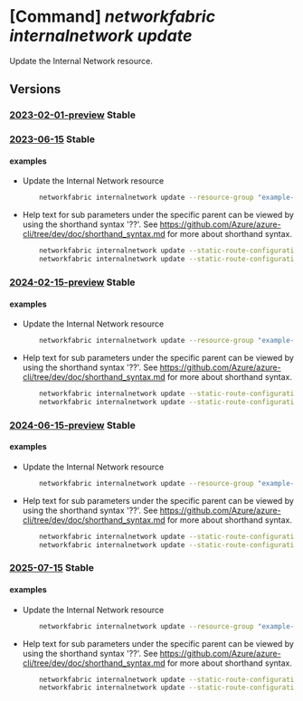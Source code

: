 # [Command] _networkfabric internalnetwork update_

Update the Internal Network resource.

## Versions

### [2023-02-01-preview](/Resources/mgmt-plane/L3N1YnNjcmlwdGlvbnMve30vcmVzb3VyY2Vncm91cHMve30vcHJvdmlkZXJzL21pY3Jvc29mdC5tYW5hZ2VkbmV0d29ya2ZhYnJpYy9sM2lzb2xhdGlvbmRvbWFpbnMve30vaW50ZXJuYWxuZXR3b3Jrcy97fQ==/2023-02-01-preview.xml) **Stable**

<!-- mgmt-plane /subscriptions/{}/resourcegroups/{}/providers/microsoft.managednetworkfabric/l3isolationdomains/{}/internalnetworks/{} 2023-02-01-preview -->

### [2023-06-15](/Resources/mgmt-plane/L3N1YnNjcmlwdGlvbnMve30vcmVzb3VyY2Vncm91cHMve30vcHJvdmlkZXJzL21pY3Jvc29mdC5tYW5hZ2VkbmV0d29ya2ZhYnJpYy9sM2lzb2xhdGlvbmRvbWFpbnMve30vaW50ZXJuYWxuZXR3b3Jrcy97fQ==/2023-06-15.xml) **Stable**

<!-- mgmt-plane /subscriptions/{}/resourcegroups/{}/providers/microsoft.managednetworkfabric/l3isolationdomains/{}/internalnetworks/{} 2023-06-15 -->

#### examples

- Update the Internal Network resource
    ```bash
        networkfabric internalnetwork update --resource-group "example-rg" --l3-isolation-domain-name "example-l3domain" --resource-name "example-internalNetwork" --mtu 1500 --is-monitoring-enabled "True" --connected-ipv4-subnets "[{prefix:'10.0.0.1/21'},{prefix:'10.0.0.1/22'}]" --static-route-configuration "{bfdConfiguration:{multiplier:5,intervalInMilliSeconds:300},ipv4Routes:[{prefix:'10.1.0.0/24',nextHop:['10.0.0.1','10.0.0.2']},{prefix:'10.1.0.0/24',nextHop:['10.0.0.1','10.0.0.2']}]}" --bgp-configuration  "{bfdConfiguration:{multiplier:5,intervalInMilliSeconds:300},defaultRouteOriginate:True,allowAS:2,allowASOverride:Enable,peerASN:65047,ipv4ListenRangePrefixes:['10.1.0.0/28','10.1.0.1/28'],ipv4NeighborAddress:[{address:'10.0.0.11'},{address:'10.0.0.12'}]}" --import-route-policy "{importIpv4RoutePolicyId:'/subscriptions/xxxxx-xxxx-xxxx-xxxx-xxxxx/resourceGroups/example-rg/providers/microsoft.managednetworkfabric/routePolicies/example-routepolicy',importIpv6RoutePolicyId:'/subscriptions/xxxxx-xxxx-xxxx-xxxx-xxxxx/resourceGroups/example-rg/providers/microsoft.managednetworkfabric/routePolicies/example-routepolicy'}" --export-route-policy "{exportIpv4RoutePolicyId:'/subscriptions/xxxxx-xxxx-xxxx-xxxx-xxxxx/resourceGroups/example-rg/providers/microsoft.managednetworkfabric/routePolicies/example-routepolicy',exportIpv6RoutePolicyId:'/subscriptions/xxxxx-xxxx-xxxx-xxxx-xxxxx/resourceGroups/example-rg/providers/microsoft.managednetworkfabric/routePolicies/example-routepolicy'}"
    ```

- Help text for sub parameters under the specific parent can be viewed by using the shorthand syntax '??'. See https://github.com/Azure/azure-cli/tree/dev/doc/shorthand_syntax.md for more about shorthand syntax.
    ```bash
        networkfabric internalnetwork update --static-route-configuration "??"
        networkfabric internalnetwork update --static-route-configuration "{ipv4-routes:??"
    ```

### [2024-02-15-preview](/Resources/mgmt-plane/L3N1YnNjcmlwdGlvbnMve30vcmVzb3VyY2Vncm91cHMve30vcHJvdmlkZXJzL21pY3Jvc29mdC5tYW5hZ2VkbmV0d29ya2ZhYnJpYy9sM2lzb2xhdGlvbmRvbWFpbnMve30vaW50ZXJuYWxuZXR3b3Jrcy97fQ==/2024-02-15-preview.xml) **Stable**

<!-- mgmt-plane /subscriptions/{}/resourcegroups/{}/providers/microsoft.managednetworkfabric/l3isolationdomains/{}/internalnetworks/{} 2024-02-15-preview -->

#### examples

- Update the Internal Network resource
    ```bash
        networkfabric internalnetwork update --resource-group "example-rg" --l3-isolation-domain-name "example-l3domain" --resource-name "example-internalNetwork" --mtu 1500 --is-monitoring-enabled "True" --connected-ipv4-subnets "[{prefix:'10.0.0.1/21'},{prefix:'10.0.0.1/22'}]" --static-route-configuration "{bfdConfiguration:{multiplier:5,intervalInMilliSeconds:300},ipv4Routes:[{prefix:'10.1.0.0/24',nextHop:['10.0.0.1','10.0.0.2']},{prefix:'10.1.0.0/24',nextHop:['10.0.0.1','10.0.0.2']}]}" --bgp-configuration  "{bfdConfiguration:{multiplier:5,intervalInMilliSeconds:300},defaultRouteOriginate:True,allowAS:2,allowASOverride:Enable,peerASN:65047,ipv4ListenRangePrefixes:['10.1.0.0/28','10.1.0.1/28'],ipv4NeighborAddress:[{address:'10.0.0.11'},{address:'10.0.0.12'}]}" --import-route-policy "{importIpv4RoutePolicyId:'/subscriptions/xxxxx-xxxx-xxxx-xxxx-xxxxx/resourceGroups/example-rg/providers/microsoft.managednetworkfabric/routePolicies/example-routepolicy',importIpv6RoutePolicyId:'/subscriptions/xxxxx-xxxx-xxxx-xxxx-xxxxx/resourceGroups/example-rg/providers/microsoft.managednetworkfabric/routePolicies/example-routepolicy'}" --export-route-policy "{exportIpv4RoutePolicyId:'/subscriptions/xxxxx-xxxx-xxxx-xxxx-xxxxx/resourceGroups/example-rg/providers/microsoft.managednetworkfabric/routePolicies/example-routepolicy',exportIpv6RoutePolicyId:'/subscriptions/xxxxx-xxxx-xxxx-xxxx-xxxxx/resourceGroups/example-rg/providers/microsoft.managednetworkfabric/routePolicies/example-routepolicy'}"
    ```

- Help text for sub parameters under the specific parent can be viewed by using the shorthand syntax '??'. See https://github.com/Azure/azure-cli/tree/dev/doc/shorthand_syntax.md for more about shorthand syntax.
    ```bash
        networkfabric internalnetwork update --static-route-configuration "??"
        networkfabric internalnetwork update --static-route-configuration "{ipv4-routes:??"
    ```

### [2024-06-15-preview](/Resources/mgmt-plane/L3N1YnNjcmlwdGlvbnMve30vcmVzb3VyY2Vncm91cHMve30vcHJvdmlkZXJzL21pY3Jvc29mdC5tYW5hZ2VkbmV0d29ya2ZhYnJpYy9sM2lzb2xhdGlvbmRvbWFpbnMve30vaW50ZXJuYWxuZXR3b3Jrcy97fQ==/2024-06-15-preview.xml) **Stable**

<!-- mgmt-plane /subscriptions/{}/resourcegroups/{}/providers/microsoft.managednetworkfabric/l3isolationdomains/{}/internalnetworks/{} 2024-06-15-preview -->

#### examples

- Update the Internal Network resource
    ```bash
        networkfabric internalnetwork update --resource-group "example-rg" --l3-isolation-domain-name "example-l3domain" --resource-name "example-internalNetwork" --mtu 1500 --is-monitoring-enabled "True" --connected-ipv4-subnets "[{prefix:'10.0.0.1/21'},{prefix:'10.0.0.1/22'}]" --static-route-configuration "{bfdConfiguration:{multiplier:5,intervalInMilliSeconds:300},ipv4Routes:[{prefix:'10.1.0.0/24',nextHop:['10.0.0.1','10.0.0.2']},{prefix:'10.1.0.0/24',nextHop:['10.0.0.1','10.0.0.2']}]}" --bgp-configuration  "{bfdConfiguration:{multiplier:5,intervalInMilliSeconds:300},defaultRouteOriginate:True,allowAS:2,allowASOverride:Enable,peerASN:65047,ipv4ListenRangePrefixes:['10.1.0.0/28','10.1.0.1/28'],ipv4NeighborAddress:[{address:'10.0.0.11'},{address:'10.0.0.12'}],v4OverV6BgpSession:'Enabled',v6OverV4BgpSession:'Enabled'}" --import-route-policy "{importIpv4RoutePolicyId:'/subscriptions/xxxxx-xxxx-xxxx-xxxx-xxxxx/resourceGroups/example-rg/providers/microsoft.managednetworkfabric/routePolicies/example-routepolicy',importIpv6RoutePolicyId:'/subscriptions/xxxxx-xxxx-xxxx-xxxx-xxxxx/resourceGroups/example-rg/providers/microsoft.managednetworkfabric/routePolicies/example-routepolicy'}" --export-route-policy "{exportIpv4RoutePolicyId:'/subscriptions/xxxxx-xxxx-xxxx-xxxx-xxxxx/resourceGroups/example-rg/providers/microsoft.managednetworkfabric/routePolicies/example-routepolicy',exportIpv6RoutePolicyId:'/subscriptions/xxxxx-xxxx-xxxx-xxxx-xxxxx/resourceGroups/example-rg/providers/microsoft.managednetworkfabric/routePolicies/example-routepolicy'}" --native-ipv4-prefix-limit "{prefixLimits:[{idleTimeExpiry:60,maximumRoutes:5,threshold:50},{idleTimeExpiry:80,maximumRoutes:10,threshold:60}]}" --native-ipv6-prefix-limit "{prefixLimits:[{idleTimeExpiry:60,maximumRoutes:5,threshold:50},{idleTimeExpiry:80,maximumRoutes:10,threshold:60}]}"
    ```

- Help text for sub parameters under the specific parent can be viewed by using the shorthand syntax '??'. See https://github.com/Azure/azure-cli/tree/dev/doc/shorthand_syntax.md for more about shorthand syntax.
    ```bash
        networkfabric internalnetwork update --static-route-configuration "??"
        networkfabric internalnetwork update --static-route-configuration "{ipv4-routes:??"
    ```

### [2025-07-15](/Resources/mgmt-plane/L3N1YnNjcmlwdGlvbnMve30vcmVzb3VyY2Vncm91cHMve30vcHJvdmlkZXJzL21pY3Jvc29mdC5tYW5hZ2VkbmV0d29ya2ZhYnJpYy9sM2lzb2xhdGlvbmRvbWFpbnMve30vaW50ZXJuYWxuZXR3b3Jrcy97fQ==/2025-07-15.xml) **Stable**

<!-- mgmt-plane /subscriptions/{}/resourcegroups/{}/providers/microsoft.managednetworkfabric/l3isolationdomains/{}/internalnetworks/{} 2025-07-15 -->

#### examples

- Update the Internal Network resource
    ```bash
        networkfabric internalnetwork update --resource-group "example-rg" --l3-isolation-domain-name "example-l3domain" --resource-name "example-internalNetwork" --mtu 1500 --is-monitoring-enabled "True" --connected-ipv4-subnets "[{prefix:'10.0.0.1/21'},{prefix:'10.0.0.1/22'}]" --static-route-configuration "{bfdConfiguration:{multiplier:5,intervalInMilliSeconds:300},ipv4Routes:[{prefix:'10.1.0.0/24',nextHop:['10.0.0.1','10.0.0.2']},{prefix:'10.1.0.0/24',nextHop:['10.0.0.1','10.0.0.2']}]}" --bgp-configuration  "{bfdConfiguration:{multiplier:5,intervalInMilliSeconds:300},defaultRouteOriginate:True,allowAS:2,allowASOverride:Enable,peerASN:65047,ipv4ListenRangePrefixes:['10.1.0.0/28','10.1.0.1/28'],ipv4NeighborAddress:[{address:'10.0.0.11'},{address:'10.0.0.12'}],v4OverV6BgpSession:'Enabled',v6OverV4BgpSession:'Enabled'}" --import-route-policy "{importIpv4RoutePolicyId:'/subscriptions/xxxxx-xxxx-xxxx-xxxx-xxxxx/resourceGroups/example-rg/providers/microsoft.managednetworkfabric/routePolicies/example-routepolicy',importIpv6RoutePolicyId:'/subscriptions/xxxxx-xxxx-xxxx-xxxx-xxxxx/resourceGroups/example-rg/providers/microsoft.managednetworkfabric/routePolicies/example-routepolicy'}" --export-route-policy "{exportIpv4RoutePolicyId:'/subscriptions/xxxxx-xxxx-xxxx-xxxx-xxxxx/resourceGroups/example-rg/providers/microsoft.managednetworkfabric/routePolicies/example-routepolicy',exportIpv6RoutePolicyId:'/subscriptions/xxxxx-xxxx-xxxx-xxxx-xxxxx/resourceGroups/example-rg/providers/microsoft.managednetworkfabric/routePolicies/example-routepolicy'}" --native-ipv4-prefix-limit "{prefixLimits:[{idleTimeExpiry:60,maximumRoutes:5,threshold:50},{idleTimeExpiry:80,maximumRoutes:10,threshold:60}]}" --native-ipv6-prefix-limit "{prefixLimits:[{idleTimeExpiry:60,maximumRoutes:5,threshold:50},{idleTimeExpiry:80,maximumRoutes:10,threshold:60}]}"
    ```

- Help text for sub parameters under the specific parent can be viewed by using the shorthand syntax '??'. See https://github.com/Azure/azure-cli/tree/dev/doc/shorthand_syntax.md for more about shorthand syntax.
    ```bash
        networkfabric internalnetwork update --static-route-configuration "??"
        networkfabric internalnetwork update --static-route-configuration "{ipv4-routes:??"
    ```
